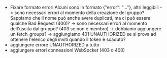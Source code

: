 - Fixare formato errori
Alcuni sono in formato {"error": "..."}, altri leggibili
 -> sono necessari errori al momento della creazione del gruppo? Sappiamo che il nome può anche avere duplicati, ma ci può essere qualche Bad Request (400)?
 -> sono necessari errori al momento dell'uscita dal gruppo? (403 se non è membro)
 -> dobbiamo aggiungere un fetch_groups?
 -> aggiungiamo 401 UNAUTHORIZED se si prova ad ottenere l'elenco degli inviti quando il token è scaduto?
 - aggiungere errore UNAUTHORIZED a tutto
 - aggiungere errori connessioni WebSocket (403 o 400)